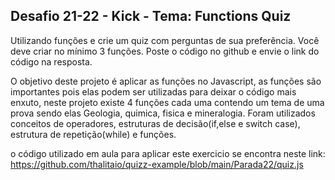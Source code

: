 ## Desafio 21-22 - Kick - Tema: Functions Quiz

Utilizando funções e crie um quiz com perguntas de sua preferência. Você deve criar no mínimo 3 funções. Poste o código no github e envie o link do código na resposta.

O objetivo deste projeto é aplicar as funções no Javascript,
as funções são importantes pois elas podem ser utilizadas para deixar o código mais enxuto, neste projeto existe 4 funções cada uma contendo um tema de uma prova sendo elas Geologia,
quimica, fisica e mineralogia. Foram utilizados conceitos de operadores, estruturas de decisão(if,else e switch case), estrutura de repetição(while) e funções.

o código utilizado em aula para aplicar este exercicio se encontra neste link: https://github.com/thalitaio/quizz-example/blob/main/Parada22/quiz.js


